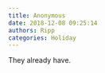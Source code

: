 ```yaml
---
title: Anonymous
date: 2018-12-08 09:25:14
authors: Ripp
categories: Holiday
---
```


 They already have.
